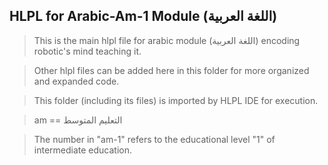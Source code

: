 ## HLPL for Arabic-Am-1 Module (اللغة العربية)
>This is the main hlpl file for arabic module (اللغة العربية) encoding robotic's mind teaching it.

>Other hlpl files can be added here in this folder for more organized and expanded code.

>This folder (including its files) is imported by HLPL IDE for execution.

>am == التعليم المتوسط

>The number in "am-1" refers to the educational level "1" of intermediate education.
